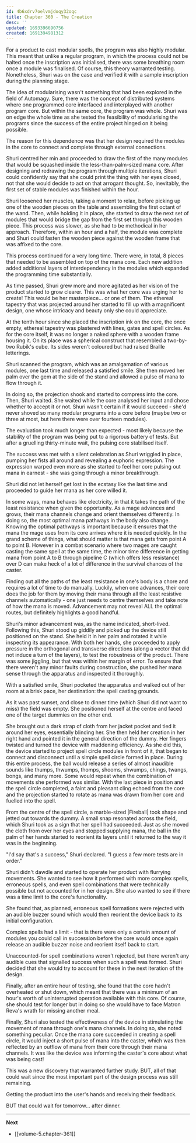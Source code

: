 ```yaml
---
id: 4b6xdrv7oelvmjdoqy32oqc
title: Chapter 360 - The Creation
desc: ''
updated: 1693396690756
created: 1691394981312
---
```


For a product to cast modular spells, the program was also highly modular. This meant that unlike a regular program, in which the process could not be halted once the inscription was initialised, there was some breathing room once a module was finalised. Of course, this theory warranted testing. Nonetheless, Shuri was on the case and verified it with a sample inscription during the planning stage.

The idea of modularising wasn't something that had been explored in the field of Automagy. Sure, there was the concept of distributed systems where one programmed core interfaced and interplayed with another program core. But within the same core, the program was whole. Shuri was on edge the whole time as she tested the feasibility of modularising the programs since the success of the entire project hinged on it being possible.

The reason for this dependence was that her design required the modules in the core to connect and complete through external connections.

Shuri centred her min and proceeded to draw the first of the many modules that would be squashed inside the less-than-palm-sized mana core. After designing and redrawing the program through multiple iterations, Shuri could confidently say that she could print the thing with her eyes closed, not that she would decide to act on that arrogant thought. So, inevitably, the first set of stable modules was finished within the hour.

Shuri loosened her muscles, taking a moment to relax, before picking up one of the wooden pieces on the table and assembling the first octant of the wand. Then, while holding it in place, she started to draw the next set of modules that would bridge the gap from the first set through this wooden piece. This process was slower, as she had to be methodical in her approach. Therefore, within an hour and a half, the module was complete and Shuri could fasten the wooden piece against the wooden frame that was affixed to the core.

This process continued for a very long time. There were, in total, 8 pieces that needed to be assembled on top of the mana core. Each new addition added additional layers of interdependency in the modules which expanded the programming time substantially.

As time passed, Shuri grew more and more agitated as her vision of the product started to grow clearer. This was what her core was urging her to create! This would be her masterpiece... or one of them. The ethereal tapestry that was projected around her started to fill up with a magnificent design, one whose intricacy and beauty only she could appreciate.

At the tenth hour since she placed the inscription ink on the core, the once empty, ethereal tapestry was plastered with lines, gates and spell circles. As for the core itself, it was no longer a naked sphere with a wooden frame housing it. On its place was a spherical construct that resembled a two-by-two Rubik's cube. Its sides weren't coloured but had raised Braille letterings.

Shuri scanned the program, which was an amalgamation of various modules, one last time and released a satisfied smile. She then moved her palm over the gem at the side of the stand and allowed a pulse of mana to flow through it.

In doing so, the projection shook and started to compress into the core. Then, Shuri waited. She waited while the core analysed her input and chose whether to accept it or not. Shuri wasn't certain if it would succeed - she'd never shoved so many modular programs into a core before (maybe two or three at most, but here there were over fourteen modules).

The evaluation took much longer than expected - most likely because the stability of the program was being put to a rigorous battery of tests. But after a gruelling thirty-minute wait, the pulsing core stabilised itself.

The success was met with a silent celebration as Shuri wriggled in place, pumping her fists all around and revealing a euphoric expression. The expression warped even more as she started to feel her core pulsing out mana in earnest - she was going through a minor breakthrough.

Shuri did not let herself get lost in the ecstasy like the last time and proceeded to guide her mana as her core willed it.

In some ways, mana behaves like electricity, in that it takes the path of the least resistance when given the opportunity. As a mage advances and grows, their mana channels change and orient themselves differently. In doing so, the most optimal mana pathways in the body also change. Knowing the optimal pathways is important because it ensures that the mana the mage uses from its core arrives where it is needed quickly. In the grand scheme of things, what should matter is that mana gets from point A to point B. However in a combat scenario where two mages are caught casting the same spell at the same time, the minor time difference in getting mana from point A to B through pipeline C (which offers less resistance) over D can make heck of a lot of difference in the survival chances of the caster.

Finding out all the paths of the least resistance in one's body is a chore and requires a lot of time to do manually. Luckily, when one advances, their core does the job for them by moving their mana through all the least resistive channels automatically - one just needs to centre themselves and take note of how the mana is moved. Advancement may not reveal ALL the optimal routes, but definitely highlights a good handful.

Shuri's minor advancement was, as the name indicated, short-lived. Following this, Shuri stood up giddily and picked up the device still positioned on the stand. She held it in her palm and rotated it while inspecting its appearance. With both her hands, she proceeded to apply pressure in the orthogonal and transverse directions (along a vector that did not induce a turn of the layers), to test the robustness of the product. There was some jiggling, but that was within her margin of error. To ensure that there weren't any minor faults during construction, she pushed her mana sense through the apparatus and inspected it thoroughly.

With a satisfied smile, Shuri pocketed the apparatus and walked out of her room at a brisk pace, her destination: the spell casting grounds.

As it was past sunset, and close to dinner time (which Shuri did not want to miss) the field was empty. She positioned herself at the centre and faced one of the target dummies on the other end.

She brought out a dark strap of cloth from her jacket pocket and tied it around her eyes, essentially blinding her. She then held her creation in her right hand and pointed it in the general direction of the dummy. Her fingers twisted and turned the device with maddening efficiency. As she did this, the device started to project spell circle modules in front of it, that began to connect and disconnect until a simple spell circle formed in place. During this entire process, the ball would release a series of almost inaudible sounds like thumps, thwumps, thomps, shooms, shwumps, chings, twangs, bongs, and many more. Some would repeat when the combination of movements she performed was similar. With the last piece in position and the spell circle completed, a faint and pleasant cling echoed from the core and the projection started to rotate as mana was drawn from her core and fuelled into the spell.

From the centre of the spell circle, a marble-sized |Fireball| took shape and jetted out towards the dummy. A small snap resonated across the field, which Shuri took as a sign that her spell had succeeded. Just as she moved the cloth from over her eyes and stopped supplying mana, the ball in the palm of her hands started to reorient its layers until it returned to the way it was in the beginning.

"I'd say that's a success," Shuri declared. "I guess a few more tests are in order."

Shuri didn't dawdle and started to operate her product with flurrying movements. She wanted to see how it performed with more complex spells, erroneous spells, and even spell combinations that were technically possible but not accounted for in her design. She also wanted to see if there was a time limit to the core's functionality.

She found that, as planned, erroneous spell formations were rejected with an audible buzzer sound which would then reorient the device back to its initial configuration.

Complex spells had a limit - that is there were only a certain amount of modules you could call in succession before the core would once again release an audible buzzer noise and reorient itself back to start.

Unaccounted-for spell combinations weren't rejected, but there weren't any audible cues that signalled success when such a spell was formed. Shuri decided that she would try to account for these in the next iteration of the design.

Finally, after an entire hour of testing, she found that the core hadn't overheated or shut down, which meant that there was a minimum of an hour's worth of uninterrupted operation available with this core. Of course, she should test for longer but in doing so she would have to face Matron Reva's wrath for missing another meal.

Finally, Shuri also tested the effectiveness of the device in stimulating the movement of mana through one's mana channels. In doing so, she noted something peculiar. Once the mana core succeeded in creating a spell circle, it would inject a short pulse of mana into the caster, which was then reflected by an outflow of mana from their core through their mana channels. It was like the device was informing the caster's core about what was being cast!

This was a new discovery that warranted further study. BUT, all of that could wait since the most important part of the design process was still remaining.

Getting the product into the user's hands and receiving their feedback.

BUT that could wait for tomorrow... after dinner.

____

**Next**
* [[volume-5.chapter-361]]